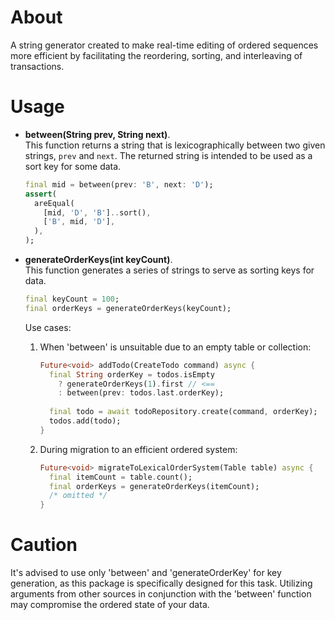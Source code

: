 # About

A string generator created to make real-time editing of ordered sequences more efficient by facilitating the reordering, sorting, and interleaving of transactions.

# Usage

- **between(String prev, String next)**.    
This function returns a string that is lexicographically between two given strings, `prev` and `next`. The returned string is intended to be used as a sort key for some data.

  ```dart
  final mid = between(prev: 'B', next: 'D');
  assert(
    areEqual(
      [mid, 'D', 'B']..sort(),
      ['B', mid, 'D'],
    ),
  );
  ```

- **generateOrderKeys(int keyCount)**.   
This function generates a series of strings to serve as sorting keys for data.

  ```dart
  final keyCount = 100; 
  final orderKeys = generateOrderKeys(keyCount);
  ```
  Use cases:

  1. When 'between' is unsuitable due to an empty table or collection:

     ```dart
     Future<void> addTodo(CreateTodo command) async {
       final String orderKey = todos.isEmpty 
         ? generateOrderKeys(1).first // <==
         : between(prev: todos.last.orderKey);
       
       final todo = await todoRepository.create(command, orderKey);
       todos.add(todo);
     }
     ```

  2. During migration to an efficient ordered system:

     ```dart
     Future<void> migrateToLexicalOrderSystem(Table table) async {
       final itemCount = table.count();
       final orderKeys = generateOrderKeys(itemCount);
       /* omitted */
     }
     ```

# Caution

It's advised to use only 'between' and 'generateOrderKey' for key generation, as this package is specifically designed for this task. Utilizing arguments from other sources in conjunction with the 'between' function may compromise the ordered state of your data.
